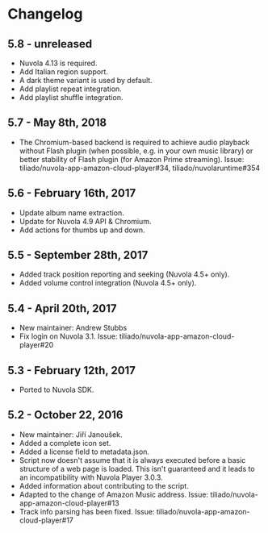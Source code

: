 Changelog
=========

5.8 - unreleased
----------------

  * Nuvola 4.13 is required.
  * Add Italian region support.
  * A dark theme variant is used by default.
  * Add playlist repeat integration.
  * Add playlist shuffle integration.

5.7 - May 8th, 2018
-------------------

  * The Chromium-based backend is required to achieve audio playback without Flash plugin
    (when possible, e.g. in your own music library) or better stability of Flash plugin (for Amazon Prime streaming).
    Issue: tiliado/nuvola-app-amazon-cloud-player#34, tiliado/nuvolaruntime#354

5.6 - February 16th, 2017
-------------------------

  * Update album name extraction.
  * Update for Nuvola 4.9 API & Chromium.
  * Add actions for thumbs up and down.

5.5 - September 28th, 2017
-----------------------

  * Added track position reporting and seeking (Nuvola 4.5+ only).
  * Added volume control integration (Nuvola 4.5+ only).

5.4 - April 20th, 2017
----------------------

  * New maintainer: Andrew Stubbs
  * Fix login on Nuvola 3.1. Issue: tiliado/nuvola-app-amazon-cloud-player#20

5.3 - February 12th, 2017
-------------------------

  * Ported to Nuvola SDK.

5.2 - October 22, 2016
----------------------

  * New maintainer: Jiří Janoušek.
  * Added a complete icon set.
  * Added a license field to metadata.json.
  * Script now doesn't assume that it is always executed before a basic structure of a web page is
    loaded. This isn't guaranteed and it leads to an incompatibility with Nuvola Player 3.0.3.
  * Added information about contributing to the script.
  * Adapted to the change of Amazon Music address. Issue: tiliado/nuvola-app-amazon-cloud-player#13
  * Track info parsing has been fixed. Issue: tiliado/nuvola-app-amazon-cloud-player#17
